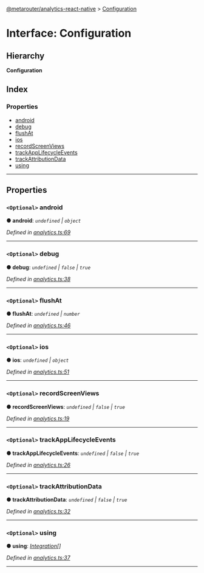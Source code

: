[@metarouter/analytics-react-native](../README.md) > [Configuration](../interfaces/analytics.configuration.md)

# Interface: Configuration

## Hierarchy

**Configuration**

## Index

### Properties

* [android](analytics.configuration.md#android)
* [debug](analytics.configuration.md#debug)
* [flushAt](analytics.configuration.md#flushat)
* [ios](analytics.configuration.md#ios)
* [recordScreenViews](analytics.configuration.md#recordscreenviews)
* [trackAppLifecycleEvents](analytics.configuration.md#trackapplifecycleevents)
* [trackAttributionData](analytics.configuration.md#trackattributiondata)
* [using](analytics.configuration.md#using)

---

## Properties

<a id="android"></a>

### `<Optional>` android

**● android**: *`undefined` \| `object`*

*Defined in [analytics.ts:69](https://github.com/super-collider/analytics-react-native/blob/master/packages/core/src/analytics.ts#L69)*

___
<a id="debug"></a>

### `<Optional>` debug

**● debug**: *`undefined` \| `false` \| `true`*

*Defined in [analytics.ts:38](https://github.com/super-collider/analytics-react-native/blob/master/packages/core/src/analytics.ts#L38)*

___
<a id="flushat"></a>

### `<Optional>` flushAt

**● flushAt**: *`undefined` \| `number`*

*Defined in [analytics.ts:46](https://github.com/super-collider/analytics-react-native/blob/master/packages/core/src/analytics.ts#L46)*

___
<a id="ios"></a>

### `<Optional>` ios

**● ios**: *`undefined` \| `object`*

*Defined in [analytics.ts:51](https://github.com/super-collider/analytics-react-native/blob/master/packages/core/src/analytics.ts#L51)*

___
<a id="recordscreenviews"></a>

### `<Optional>` recordScreenViews

**● recordScreenViews**: *`undefined` \| `false` \| `true`*

*Defined in [analytics.ts:19](https://github.com/super-collider/analytics-react-native/blob/master/packages/core/src/analytics.ts#L19)*

___
<a id="trackapplifecycleevents"></a>

### `<Optional>` trackAppLifecycleEvents

**● trackAppLifecycleEvents**: *`undefined` \| `false` \| `true`*

*Defined in [analytics.ts:26](https://github.com/super-collider/analytics-react-native/blob/master/packages/core/src/analytics.ts#L26)*

___
<a id="trackattributiondata"></a>

### `<Optional>` trackAttributionData

**● trackAttributionData**: *`undefined` \| `false` \| `true`*

*Defined in [analytics.ts:32](https://github.com/super-collider/analytics-react-native/blob/master/packages/core/src/analytics.ts#L32)*

___
<a id="using"></a>

### `<Optional>` using

**● using**: *[Integration](../#integration)[]*

*Defined in [analytics.ts:37](https://github.com/super-collider/analytics-react-native/blob/master/packages/core/src/analytics.ts#L37)*

___

